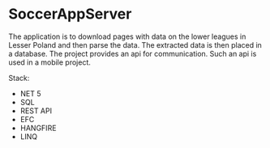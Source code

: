 # SoccerAppServer
The application is to download pages with data on the lower leagues in Lesser Poland and then parse the data. The extracted data is then placed in a database. The project provides an api for communication. Such an api is used in a mobile project.

Stack:
* NET 5
* SQL
* REST API
* EFC
* HANGFIRE
* LINQ
